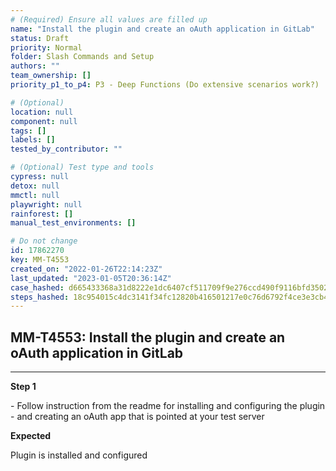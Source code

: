 ```yaml
---
# (Required) Ensure all values are filled up
name: "Install the plugin and create an oAuth application in GitLab"
status: Draft
priority: Normal
folder: Slash Commands and Setup
authors: ""
team_ownership: []
priority_p1_to_p4: P3 - Deep Functions (Do extensive scenarios work?)

# (Optional)
location: null
component: null
tags: []
labels: []
tested_by_contributor: ""

# (Optional) Test type and tools
cypress: null
detox: null
mmctl: null
playwright: null
rainforest: []
manual_test_environments: []

# Do not change
id: 17862270
key: MM-T4553
created_on: "2022-01-26T22:14:23Z"
last_updated: "2023-01-05T20:36:14Z"
case_hashed: d665433368a31d8222e1dc6407cf511709f9e276ccd490f9116bfd350223e37d4b51824b8a0e1c67ba5a9a470c3a57be
steps_hashed: 18c954015c4dc3141f34fc12820b416501217e0c76d6792f4ce3e3cb43289c3fa63bd537394c0dabd6f0171183d107dd
---
```


<!-- (Auto-generated) Based on frontmatter's "key" and "name" -->

## MM-T4553: Install the plugin and create an oAuth application in GitLab

---

**Step 1**

\- Follow instruction from the readme for installing and configuring the plugin\
\- and creating an oAuth app that is pointed at your test server

**Expected**

Plugin is installed and configured
